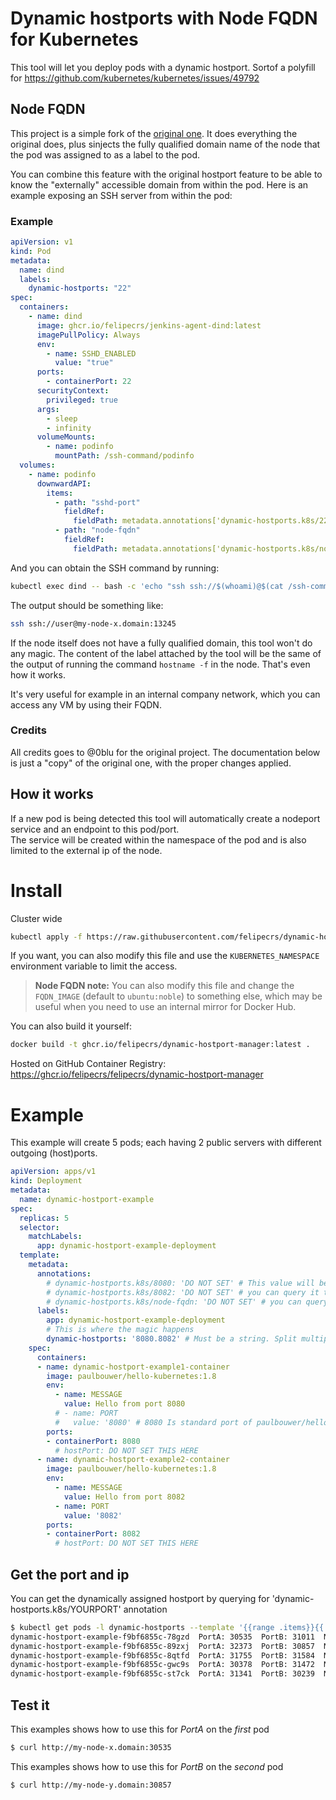 # Dynamic hostports **with Node FQDN** for Kubernetes

This tool will let you deploy pods with a dynamic hostport.
Sortof a polyfill for https://github.com/kubernetes/kubernetes/issues/49792

## **Node FQDN**

This project is a simple fork of the [original one](https://github.com/0blu/dynamic-hostports-k8s). It does everything the original does, plus sinjects the fully qualified domain name of the node that the pod was assigned to as a label to the pod.

You can combine this feature with the original hostport feature to be able to know the "externally" accessible domain from within the pod. Here is an example exposing an SSH server from within the pod:

### Example

``` yaml
apiVersion: v1
kind: Pod
metadata:
  name: dind
  labels:
    dynamic-hostports: "22"
spec:
  containers:
    - name: dind
      image: ghcr.io/felipecrs/jenkins-agent-dind:latest
      imagePullPolicy: Always
      env:
        - name: SSHD_ENABLED
          value: "true"
      ports:
        - containerPort: 22
      securityContext:
        privileged: true
      args:
        - sleep
        - infinity
      volumeMounts:
        - name: podinfo
          mountPath: /ssh-command/podinfo
  volumes:
    - name: podinfo
      downwardAPI:
        items:
          - path: "sshd-port"
            fieldRef:
              fieldPath: metadata.annotations['dynamic-hostports.k8s/22']
          - path: "node-fqdn"
            fieldRef:
              fieldPath: metadata.annotations['dynamic-hostports.k8s/node-fqdn']
```

And you can obtain the SSH command by running:

```bash
kubectl exec dind -- bash -c 'echo "ssh ssh://$(whoami)@$(cat /ssh-command/podinfo/node-fqdn):$(cat /ssh-command/podinfo/sshd-port)"'
```

The output should be something like:

```bash
ssh ssh://user@my-node-x.domain:13245
```

If the node itself does not have a fully qualified domain, this tool won't do any magic. The content of the label attached by the tool will be the same of the output of running the command `hostname -f` in the node. That's even how it works.

It's very useful for example in an internal company network, which you can access any VM by using their FQDN.

### Credits

All credits goes to @0blu for the original project. The documentation below is just a "copy" of the original one, with the proper changes applied.

## How it works

If a new pod is being detected this tool will automatically create a nodeport service and an endpoint to this pod/port.  
The service will be created within the namespace of the pod and is also limited to the external ip of the node.

# Install

Cluster wide
``` bash
kubectl apply -f https://raw.githubusercontent.com/felipecrs/dynamic-hostports-k8s/master/deploy.yaml
```

If you want, you can also modify this file and use the `KUBERNETES_NAMESPACE` environment variable to limit the access.

> **Node FQDN note:** You can also modify this file and change the `FQDN_IMAGE` (default to `ubuntu:noble`) to something else, which may be useful when you need to use an internal mirror for Docker Hub.

You can also build it yourself:

``` bash
docker build -t ghcr.io/felipecrs/dynamic-hostport-manager:latest .
```

Hosted on GitHub Container Registry: https://ghcr.io/felipecrs/felipecrs/dynamic-hostport-manager

# Example

This example will create 5 pods; each having 2 public servers with different outgoing (host)ports.

``` yaml
apiVersion: apps/v1
kind: Deployment
metadata:
  name: dynamic-hostport-example
spec:
  replicas: 5
  selector:
    matchLabels:
      app: dynamic-hostport-example-deployment
  template:
    metadata:
      annotations:
        # dynamic-hostports.k8s/8080: 'DO NOT SET' # This value will be automatically set by the tool
        # dynamic-hostports.k8s/8082: 'DO NOT SET' # you can query it to determine the outgoing hostport
        # dynamic-hostports.k8s/node-fqdn: 'DO NOT SET' # you can query it to determine the fully qualified hostname of the node running the pod
      labels:
        app: dynamic-hostport-example-deployment
        # This is where the magic happens
        dynamic-hostports: '8080.8082' # Must be a string. Split multiple ports with '.'
    spec:
      containers:
      - name: dynamic-hostport-example1-container
        image: paulbouwer/hello-kubernetes:1.8
        env:
          - name: MESSAGE
            value: Hello from port 8080
          # - name: PORT
          #   value: '8080' # 8080 Is standard port of paulbouwer/hello-kubernete
        ports:
        - containerPort: 8080
          # hostPort: DO NOT SET THIS HERE
      - name: dynamic-hostport-example2-container
        image: paulbouwer/hello-kubernetes:1.8
        env:
          - name: MESSAGE
            value: Hello from port 8082
          - name: PORT
            value: '8082'
        ports:
        - containerPort: 8082
          # hostPort: DO NOT SET THIS HERE
```

## Get the port and ip

You can get the dynamically assigned hostport by querying for 'dynamic-hostports.k8s/YOURPORT' annotation

``` bash
$ kubectl get pods -l dynamic-hostports --template '{{range .items}}{{.metadata.name}}  PortA: {{index .metadata.annotations "dynamic-hostports.k8s/8080"}}  PortB: {{index .metadata.annotations "dynamic-hostports.k8s/8082"}}  Node FQDN: {{index .metadata.annotations "dynamic-hostports.k8s/node-fqdn"}}{{"\n"}}{{end}}'
dynamic-hostport-example-f9bf6855c-78gzd  PortA: 30535  PortB: 31011  Node FQDN: my-node-1.domain
dynamic-hostport-example-f9bf6855c-89zxj  PortA: 32373  PortB: 30857  Node FQDN: my-node-2.domain
dynamic-hostport-example-f9bf6855c-8qtfd  PortA: 31755  PortB: 31584  Node FQDN: my-node-1.domain
dynamic-hostport-example-f9bf6855c-gwc9s  PortA: 30378  PortB: 31472  Node FQDN: my-node-1.domain
dynamic-hostport-example-f9bf6855c-st7ck  PortA: 31341  PortB: 30239  Node FQDN: my-node-2.domain
```

## Test it

This examples shows how to use this for _PortA_ on the _first_ pod

``` bash
$ curl http://my-node-x.domain:30535
```

This examples shows how to use this for _PortB_ on the _second_ pod

``` bash
$ curl http://my-node-y.domain:30857
```
